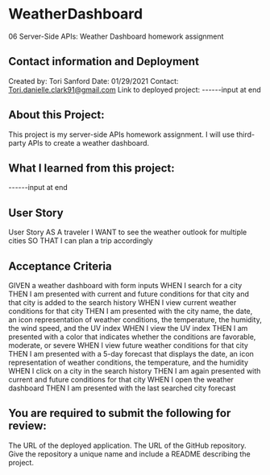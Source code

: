 # WeatherDashboard
06 Server-Side APIs: Weather Dashboard homework assignment

## Contact information and Deployment
Created by: Tori Sanford
Date: 01/29/2021
Contact: Tori.danielle.clark91@gmail.com
Link to deployed project:  ------input at end 
<!-- Screen shot of completed assignment: ------input at end ![Final Screen shot](./assets/planner.png)  -->

## About this Project: 
This project is my server-side APIs homework assignment. I will use third-party APIs to create a weather dashboard. 

## What I learned from this project: 
------input at end 


## User Story

User Story
AS A traveler
I WANT to see the weather outlook for multiple cities
SO THAT I can plan a trip accordingly

## Acceptance Criteria

GIVEN a weather dashboard with form inputs
WHEN I search for a city
THEN I am presented with current and future conditions for that city and that city is added to the search history
WHEN I view current weather conditions for that city
THEN I am presented with the city name, the date, an icon representation of weather conditions, the temperature, the humidity, the wind speed, and the UV index
WHEN I view the UV index
THEN I am presented with a color that indicates whether the conditions are favorable, moderate, or severe
WHEN I view future weather conditions for that city
THEN I am presented with a 5-day forecast that displays the date, an icon representation of weather conditions, the temperature, and the humidity
WHEN I click on a city in the search history
THEN I am again presented with current and future conditions for that city
WHEN I open the weather dashboard
THEN I am presented with the last searched city forecast

## You are required to submit the following for review:

The URL of the deployed application.
The URL of the GitHub repository. Give the repository a unique name and include a README describing the project.
